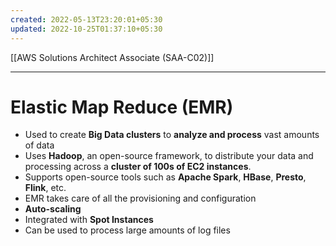 ```yaml
---
created: 2022-05-13T23:20:01+05:30
updated: 2022-10-25T01:37:10+05:30
---
```

[[AWS Solutions Architect Associate (SAA-C02)]]

---
# Elastic Map Reduce (EMR)
-   Used to create **Big Data clusters** to **analyze and process** vast amounts of data
- Uses **Hadoop**, an open-source framework, to distribute your data and processing across a **cluster of 100s of EC2 instances**.
-   Supports open-source tools such as **Apache Spark**, **HBase**, **Presto**, **Flink**, etc.
-   EMR takes care of all the provisioning and configuration
-   **Auto-scaling**
-   Integrated with **Spot Instances**
- Can be used to process large amounts of log files